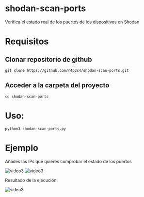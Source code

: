 # shodan-scan-ports
Verifica el estado real de los puertos de los dispositivos en Shodan

# Requisitos
## Clonar repositorio de github
    git clone https://github.com/r4p3c4/shodan-scan-ports.git
    
## Acceder a la carpeta del proyecto
    cd shodan-scan-ports

# Uso:
    python3 shodan-scan-ports.py
    
# Ejemplo

Añades las IPs que quieres comprobar el estado de los puertos

<img src="https://i.postimg.cc/CxsgKxCB/img1.png" alt="video3"/>


<img src="https://i.postimg.cc/rpyLR2gh/img2.png" alt="video3"/>

Resultado de la ejecución:

<img src="https://i.postimg.cc/506dp5hL/img3.png" alt="video3"/>
